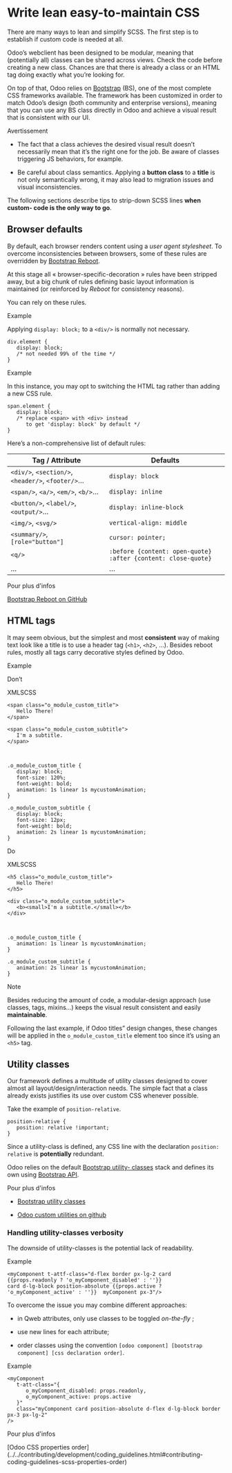 # Write lean easy-to-maintain CSS

There are many ways to lean and simplify SCSS. The first step is to establish
if custom code is needed at all.

Odoo’s webclient has been designed to be modular, meaning that (potentially
all) classes can be shared across views. Check the code before creating a new
class. Chances are that there is already a class or an HTML tag doing exactly
what you’re looking for.

On top of that, Odoo relies on
[Bootstrap](https://getbootstrap.com/docs/5.1/getting-started/introduction/)
(BS), one of the most complete CSS frameworks available. The framework has
been customized in order to match Odoo’s design (both community and enterprise
versions), meaning that you can use any BS class directly in Odoo and achieve
a visual result that is consistent with our UI.

Avertissement

  * The fact that a class achieves the desired visual result doesn’t necessarily mean that it’s the right one for the job. Be aware of classes triggering JS behaviors, for example.

  * Be careful about class semantics. Applying a **button class** to a **title** is not only semantically wrong, it may also lead to migration issues and visual inconsistencies.

The following sections describe tips to strip-down SCSS lines **when custom-
code is the only way to go**.

## Browser defaults

By default, each browser renders content using a _user agent stylesheet_. To
overcome inconsistencies between browsers, some of these rules are overridden
by [Bootstrap Reboot](https://getbootstrap.com/docs/5.1/content/reboot/).

At this stage all « browser-specific-decoration » rules have been stripped
away, but a big chunk of rules defining basic layout information is maintained
(or reinforced by _Reboot_ for consistency reasons).

You can rely on these rules.

Example

Applying `display: block;` to a `<div/>` is normally not necessary.

    
    
    div.element {
       display: block;
       /* not needed 99% of the time */
    }
    

Example

In this instance, you may opt to switching the HTML tag rather than adding a
new CSS rule.

    
    
    span.element {
       display: block;
       /* replace <span> with <div> instead
          to get 'display: block' by default */
    }
    

Here’s a non-comprehensive list of default rules:

Tag / Attribute | Defaults  
---|---  
`<div/>`, `<section/>`, `<header/>`, `<footer/>`… | `display: block`  
`<span/>`, `<a/>`, `<em/>`, `<b/>`… | `display: inline`  
`<button/>`, `<label/>`, `<output/>`… | `display: inline-block`  
`<img/>`, `<svg/>` | `vertical-align: middle`  
`<summary/>`, `[role="button"]` | `cursor: pointer;`  
`<q/>` |  `:before {content: open-quote}` `:after {content: close-quote}`  
… | …  
  
Pour plus d'infos

[Bootstrap Reboot on
GitHub](https://github.com/twbs/bootstrap/blob/1a6fdfae6b/scss/_reboot.scss)

## HTML tags

It may seem obvious, but the simplest and most **consistent** way of making
text look like a title is to use a header tag (`<h1>`, `<h2>`, …). Besides
reboot rules, mostly all tags carry decorative styles defined by Odoo.

Example

Don’t

XMLSCSS

    
    
    <span class="o_module_custom_title">
       Hello There!
    </span>
    
    <span class="o_module_custom_subtitle">
       I'm a subtitle.
    </span>
    
    
    
    .o_module_custom_title {
       display: block;
       font-size: 120%;
       font-weight: bold;
       animation: 1s linear 1s mycustomAnimation;
    }
    
    .o_module_custom_subtitle {
       display: block;
       font-size: 12px;
       font-weight: bold;
       animation: 2s linear 1s mycustomAnimation;
    }
    

Do

XMLSCSS

    
    
    <h5 class="o_module_custom_title">
       Hello There!
    </h5>
    
    <div class="o_module_custom_subtitle">
       <b><small>I'm a subtitle.</small></b>
    </div>
    
    
    
    .o_module_custom_title {
       animation: 1s linear 1s mycustomAnimation;
    }
    
    .o_module_custom_subtitle {
       animation: 2s linear 1s mycustomAnimation;
    }
    

Note

Besides reducing the amount of code, a modular-design approach (use classes,
tags, mixins…) keeps the visual result consistent and easily **maintainable**.

Following the last example, if Odoo titles” design changes, these changes will
be applied in the `o_module_custom_title` element too since it’s using an
`<h5>` tag.

## Utility classes

Our framework defines a multitude of utility classes designed to cover almost
all layout/design/interaction needs. The simple fact that a class already
exists justifies its use over custom CSS whenever possible.

Take the example of `position-relative`.

    
    
    position-relative {
       position: relative !important;
    }
    

Since a utility-class is defined, any CSS line with the declaration `position:
relative` is **potentially** redundant.

Odoo relies on the default [Bootstrap utility-
classes](https://getbootstrap.com/docs/5.1/utilities/background/) stack and
defines its own using [Bootstrap
API](https://getbootstrap.com/docs/5.1/utilities/api/).

Pour plus d'infos

  * [Bootstrap utility classes](https://getbootstrap.com/docs/5.1/utilities/api/)

  * [Odoo custom utilities on github](https://github.com/odoo/odoo/blob/16.0/addons/web/static/src/scss/utilities_custom.scss)

### Handling utility-classes verbosity

The downside of utility-classes is the potential lack of readability.

Example

    
    
    <myComponent t-attf-class="d-flex border px-lg-2 card
    {{props.readonly ? 'o_myComponent_disabled' : ''}}
    card d-lg-block position-absolute {{props.active ?
    'o_myComponent_active' : ''}}  myComponent px-3"/>
    

To overcome the issue you may combine different approaches:

  * in Qweb attributes, only use classes to be toggled _on-the-fly_ ;

  * use new lines for each attribute;

  * order classes using the convention `[odoo component] [bootstrap component] [css declaration order]`.

Example

    
    
    <myComponent
       t-att-class="{
          o_myComponent_disabled: props.readonly,
          o_myComponent_active: props.active
       }"
       class="myComponent card position-absolute d-flex d-lg-block border px-3 px-lg-2"
    />
    

Pour plus d'infos

[Odoo CSS properties
order](../../contributing/development/coding_guidelines.html#contributing-
coding-guidelines-scss-properties-order)

